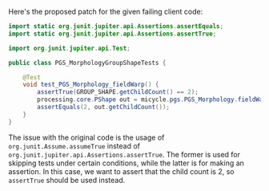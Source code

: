 Here's the proposed patch for the given failing client code:

```java
import static org.junit.jupiter.api.Assertions.assertEquals;
import static org.junit.jupiter.api.Assertions.assertTrue;

import org.junit.jupiter.api.Test;

public class PGS_MorphologyGroupShapeTests {

    @Test
    void test_PGS_Morphology_fieldWarp() {
        assertTrue(GROUP_SHAPE.getChildCount() == 2);
        processing.core.PShape out = micycle.pgs.PGS_Morphology.fieldWarp(GROUP_SHAPE, 10, 1, false);
        assertEquals(2, out.getChildCount());
    }
}
```

The issue with the original code is the usage of `org.junit.Assume.assumeTrue` instead of `org.junit.jupiter.api.Assertions.assertTrue`. The former is used for skipping tests under certain conditions, while the latter is for making an assertion. In this case, we want to assert that the child count is 2, so `assertTrue` should be used instead.
